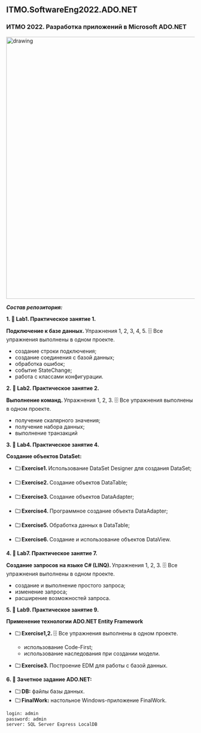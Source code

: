 ## ITMO.SoftwareEng2022.ADO.NET
### ИТМО 2022. Разработка приложений в Microsoft ADO.NET
<img src="https://ic.wampi.ru/2022/09/28/333.jpg" alt="drawing" width="700"/>

***Состав репозитория:***

 <strong>1. &#128194; Lab1. Практическое занятие 1. </strong> 
 
<strong> Подключение к базе данных. </strong>  Упражнения 1, 2, 3, 4, 5.
&#128452; Все упражнения выполнены в одном проекте.
  * создание строки подключения;
  * создание соединения с базой данных;
  * обработка ошибок;
  * событие StateChange;
  * работа с классами конфигурации.

<strong>2. &#128194; Lab2. Практическое занятие 2. </strong> 

<strong> Выполнение команд. </strong> Упражнения 1, 2, 3.
&#128452; Все упражнения выполнены в одном проекте.
  * получение скалярного значения;
  * получение набора данных;
  * выполнение транзакций

<strong>3. &#128194; Lab4. Практическое занятие 4. </strong> 

<strong> Создание объектов DataSet: </strong>

+ <strong>&#128448; Exercise1. </strong> Использование DataSet Designer для создания DataSet;

+ <strong>&#128448; Exercise2. </strong> Создание объектов DataTable;

+ <strong>&#128448; Exercise3. </strong> Создание объектов DataAdapter;

+ <strong>&#128448; Exercise4. </strong> Программное создание объекта DataAdapter;

+ <strong>&#128448; Exercise5. </strong> Обработка данных в DataTable;

+ <strong>&#128448; Exercise6. </strong> Создание и использование объектов DataView.

<strong>4. &#128194; Lab7. Практическое занятие 7. </strong> 

<strong> Создание запросов на языке C# (LINQ). </strong> Упражнения 1, 2, 3.
&#128452; Все упражнения выполнены в одном проекте.
  * создание и выполнение простого запроса;
  * изменение запроса;
  * расширение возможностей запроса.

<strong>5. &#128194; Lab9. Практическое занятие 9. </strong> 

<strong> Применение технологии ADO.NET Entity Framework </strong>

+ <strong>&#128448; Exercise1,2. </strong> &#128452; Все упражнения выполнены в одном проекте.
  * использование Code-First;
  * использование наследования при создании модели.

+ <strong>&#128448; Exercise3. </strong> Построение EDM для работы с базой данных.

<strong>6. &#128194; Зачетное задание ADO.NET: </strong> 

 + <strong>&#128448; DB:</strong> файлы базы данных.
 + <strong>&#128448; FinalWork:</strong> настольное Windows-приложение FinalWork. 

```diff
login: admin
password: admin
server: SQL Server Express LocalDB
```
  
